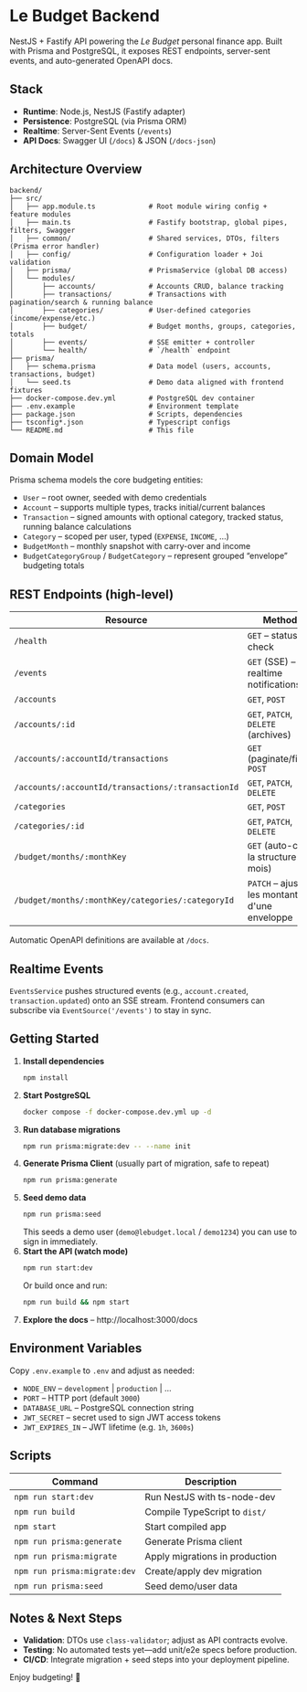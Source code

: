 # Le Budget Backend

NestJS + Fastify API powering the *Le Budget* personal finance app. Built with Prisma and PostgreSQL, it exposes REST endpoints, server-sent events, and auto-generated OpenAPI docs.

## Stack

- **Runtime**: Node.js, NestJS (Fastify adapter)
- **Persistence**: PostgreSQL (via Prisma ORM)
- **Realtime**: Server-Sent Events (`/events`)
- **API Docs**: Swagger UI (`/docs`) & JSON (`/docs-json`)

## Architecture Overview

```
backend/
├── src/
│   ├── app.module.ts             # Root module wiring config + feature modules
│   ├── main.ts                   # Fastify bootstrap, global pipes, filters, Swagger
│   ├── common/                   # Shared services, DTOs, filters (Prisma error handler)
│   ├── config/                   # Configuration loader + Joi validation
│   ├── prisma/                   # PrismaService (global DB access)
│   └── modules/
│       ├── accounts/             # Accounts CRUD, balance tracking
│       ├── transactions/         # Transactions with pagination/search & running balance
│       ├── categories/           # User-defined categories (income/expense/etc.)
│       ├── budget/               # Budget months, groups, categories, totals
│       ├── events/               # SSE emitter + controller
│       └── health/               # `/health` endpoint
├── prisma/
│   ├── schema.prisma             # Data model (users, accounts, transactions, budget)
│   └── seed.ts                   # Demo data aligned with frontend fixtures
├── docker-compose.dev.yml        # PostgreSQL dev container
├── .env.example                  # Environment template
├── package.json                  # Scripts, dependencies
├── tsconfig*.json                # Typescript configs
└── README.md                     # This file
```

## Domain Model

Prisma schema models the core budgeting entities:

- `User` – root owner, seeded with demo credentials
- `Account` – supports multiple types, tracks initial/current balances
- `Transaction` – signed amounts with optional category, tracked status, running balance calculations
- `Category` – scoped per user, typed (`EXPENSE`, `INCOME`, …)
- `BudgetMonth` – monthly snapshot with carry-over and income
- `BudgetCategoryGroup` / `BudgetCategory` – represent grouped “envelope” budgeting totals

## REST Endpoints (high-level)

| Resource | Methods |
| --- | --- |
| `/health` | `GET` – status check |
| `/events` | `GET` (SSE) – realtime notifications |
| `/accounts` | `GET`, `POST` |
| `/accounts/:id` | `GET`, `PATCH`, `DELETE` (archives) |
| `/accounts/:accountId/transactions` | `GET` (paginate/filter), `POST` |
| `/accounts/:accountId/transactions/:transactionId` | `GET`, `PATCH`, `DELETE` |
| `/categories` | `GET`, `POST` |
| `/categories/:id` | `GET`, `PATCH`, `DELETE` |
| `/budget/months/:monthKey` | `GET` (auto-crée la structure du mois) |
| `/budget/months/:monthKey/categories/:categoryId` | `PATCH` – ajuste les montants d'une enveloppe |

Automatic OpenAPI definitions are available at `/docs`.

## Realtime Events

`EventsService` pushes structured events (e.g., `account.created`, `transaction.updated`) onto an SSE stream. Frontend consumers can subscribe via `EventSource('/events')` to stay in sync.

## Getting Started

1. **Install dependencies**
   ```bash
   npm install
   ```
2. **Start PostgreSQL**
   ```bash
   docker compose -f docker-compose.dev.yml up -d
   ```
3. **Run database migrations**
   ```bash
   npm run prisma:migrate:dev -- --name init
   ```
4. **Generate Prisma Client** (usually part of migration, safe to repeat)
   ```bash
   npm run prisma:generate
   ```
5. **Seed demo data**
   ```bash
   npm run prisma:seed
   ```
   This seeds a demo user (`demo@lebudget.local` / `demo1234`) you can use to sign in immediately.
6. **Start the API (watch mode)**
   ```bash
   npm run start:dev
   ```
   Or build once and run:
   ```bash
   npm run build && npm start
   ```
7. **Explore the docs** – http://localhost:3000/docs

## Environment Variables

Copy `.env.example` to `.env` and adjust as needed:

- `NODE_ENV` – `development` | `production` | …
- `PORT` – HTTP port (default `3000`)
- `DATABASE_URL` – PostgreSQL connection string
- `JWT_SECRET` – secret used to sign JWT access tokens
- `JWT_EXPIRES_IN` – JWT lifetime (e.g. `1h`, `3600s`)

## Scripts

| Command | Description |
| --- | --- |
| `npm run start:dev` | Run NestJS with ts-node-dev |
| `npm run build` | Compile TypeScript to `dist/` |
| `npm start` | Start compiled app |
| `npm run prisma:generate` | Generate Prisma client |
| `npm run prisma:migrate` | Apply migrations in production |
| `npm run prisma:migrate:dev` | Create/apply dev migration |
| `npm run prisma:seed` | Seed demo/user data |

## Notes & Next Steps

- **Validation**: DTOs use `class-validator`; adjust as API contracts evolve.
- **Testing**: No automated tests yet—add unit/e2e specs before production.
- **CI/CD**: Integrate migration + seed steps into your deployment pipeline.

Enjoy budgeting! 🎯
